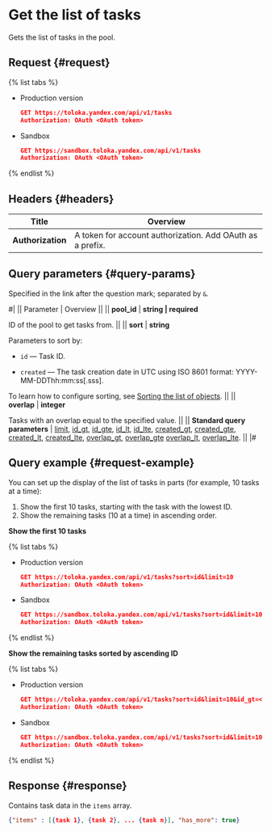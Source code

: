 # Get the list of tasks

Gets the list of tasks in the pool.

## Request {#request}

{% list tabs %}

- Production version

	```json
	GET https://toloka.yandex.com/api/v1/tasks
	Authorization: OAuth <OAuth token>
	```

- Sandbox

	```json
	GET https://sandbox.toloka.yandex.com/api/v1/tasks 
	Authorization: OAuth <OAuth token>
	```

{% endlist %}

## Headers {#headers}

Title | Overview
----- | ----- 
**Authorization** | A token for account authorization. Add OAuth as a prefix.


## Query parameters {#query-params}

Specified in the link after the question mark; separated by `&`.

#|
|| Parameter | Overview ||
|| **pool_id** | **string \| required**

ID of the pool to get tasks from. ||
|| **sort** | **string**

Parameters to sort by:

- `id` — Task ID.
    
- `created` — The task creation date in UTC using ISO 8601 format: YYYY-MM-DDThh:mm:ss[.sss].
    

To learn how to configure sorting, see [Sorting the list of objects](sorting.md). ||
|| **overlap** | **integer**

Tasks with an overlap equal to the specified value. ||
|| **Standard query parameters** | 
[limit](./standard-query-parameters.md#limit), [id_gt](./standard-query-parameters.md#id_gt), [id_gte](./standard-query-parameters.md#id_gte), [id_lt](./standard-query-parameters.md#id_lt), [id_lte](./standard-query-parameters.md#id_lte), [created_gt](./standard-query-parameters.md#created_gt), [created_gte](./standard-query-parameters.md#created_gte), [created_lt](./standard-query-parameters.md#created_lt), [created_lte](./standard-query-parameters.md#created_lte), [overlap_gt](./standard-query-parameters.md#overlap_gt), [overlap_gte](./standard-query-parameters.md#overlap_gte) [overlap_lt](./standard-query-parameters.md#overlap_lt), [overlap_lte](./standard-query-parameters.md#overlap_lte). ||
|#

## Query example {#request-example}

You can set up the display of the list of tasks in parts (for example, 10 tasks at a time):
1. Show the first 10 tasks, starting with the task with the lowest ID.
1. Show the remaining tasks (10 at a time) in ascending order.

**Show the first 10 tasks**

{% list tabs %}

- Production version

	```json
	GET https://toloka.yandex.com/api/v1/tasks?sort=id&limit=10
	Authorization: OAuth <OAuth token>
	```

- Sandbox

	```json
	GET https://sandbox.toloka.yandex.com/api/v1/tasks?sort=id&limit=10
	Authorization: OAuth <OAuth token>
	```
{% endlist %}

**Show the remaining tasks sorted by ascending ID**

{% list tabs %}

- Production version

	```json
	GET https://toloka.yandex.com/api/v1/tasks?sort=id&limit=10&id_gt=<ID of the last task from the previous response>
	Authorization: OAuth <OAuth token>
	```

- Sandbox

	```json
	GET https://sandbox.toloka.yandex.com/api/v1/tasks?sort=id&limit=10&id_gt=<ID of the last task from the previous response>
	Authorization: OAuth <OAuth token>
	```
{% endlist %}

## Response {#response}

Contains task data in the `items` array.

```json
{"items" : [{task 1}, {task 2}, ... {task n}], "has_more": true}
```

